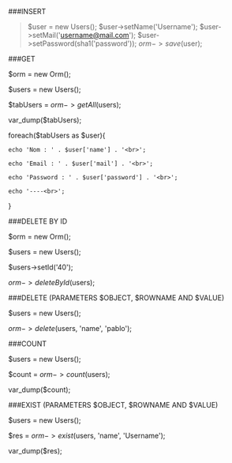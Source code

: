 

###INSERT

>$user = new Users();
>$user->setName('Username');
>$user->setMail('username@mail.com');
>$user->setPassword(sha1('password'));
>$orm->save($user);


###GET

$orm = new Orm();

$users = new Users();

$tabUsers = $orm->getAll($users);

var_dump($tabUsers);


foreach($tabUsers as $user){

    echo 'Nom : ' . $user['name'] . '<br>';
    
    echo 'Email : ' . $user['mail'] . '<br>';
    
    echo 'Password : ' . $user['password'] . '<br>';
    
    echo '----<br>';
    
}


###DELETE BY ID

$orm = new Orm();

$users = new Users();

$users->setId('40');

$orm->deleteById($users);



###DELETE (PARAMETERS $OBJECT, $ROWNAME AND $VALUE)

$users = new Users();

$orm->delete($users, 'name', 'pablo');


###COUNT

$users = new Users();

$count = $orm->count($users);

var_dump($count);


###EXIST (PARAMETERS $OBJECT, $ROWNAME AND $VALUE)

$users = new Users();

$res = $orm->exist($users, 'name', 'Username');

var_dump($res);
